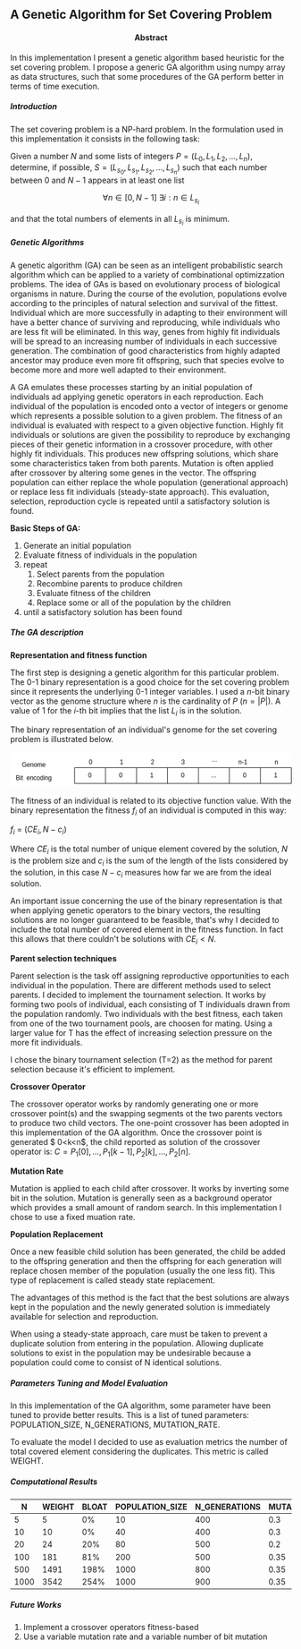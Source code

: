 ## A Genetic Algorithm for Set Covering Problem

<h4 align="center">
Abstract
</h4>
In this implementation I present a genetic algorithm based heuristic for the set covering problem. 
I propose a generic GA algorithm using numpy array as data structures, such that some procedures of the GA perform better in 
terms of time execution.

<h5>Introduction</h5>
The set covering problem is a NP-hard problem. In the formulation used in this implementation it consists in the following task:

Given a number $N$ and some lists of integers $P = (L_0, L_1, L_2, ..., L_n)$,
determine, if possible, $S = (L_{s_0}, L_{s_1}, L_{s_2}, ..., L_{s_n})$
such that each number between $0$ and $N-1$ appears in at least one list

$$
\forall n \in [0, N-1] \ \exists i : n \in L_{s_i}
$$

and that the total numbers of elements in all $L_{s_i}$ is minimum.

<h5>Genetic Algorithms</h5>
A genetic algorithm (GA) can be seen as an intelligent probabilistic search algorithm which can be applied to a variety of combinational optimizzation problems.
The idea of GAs is based on evolutionary process of biological organisms in nature. During the course of the evolution, populations evolve according to the principles of natural selection and survival of the fittest. Individual which are more successfully in adapting to their environment will have a better chance of surviving and reproducing, while individuals who are less fit will be eliminated. In this way, genes from highly fit individuals will be spread to an increasing number of individuals in each successive generation. The combination of good characteristics from highly adapted ancestor may produce even more fit offspring, such that species evolve to become more and more well adapted to their environment.

A GA emulates these processes starting by an initial population of individuals ad applying genetic operators in each reproduction. Each individual of the population is encoded onto a vector of integers or genome which represents a possible solution to a given problem. The fitness of an individual is evaluated with respect to a given objective function. Highly fit individuals or solutions are given the possibility to reproduce by exchanging pieces of their genetic information in a crossover procedure, with other highly fit individuals. This produces new offspring solutions, which share some characteristics taken from both parents. Mutation is often applied after crossover by altering some genes in the vector. The offspring population can either replace the whole population (generational approach) or replace less fit individuals (steady-state approach). This evaluation, selection, reproduction cycle is repeated until a satisfactory solution is found.

**Basic Steps of GA:**

1. Generate an initial population
2. Evaluate fitness of individuals in the population
3. repeat
   1. Select parents from the population
   2. Recombine parents to produce children
   3. Evaluate fitness of the children
   4. Replace some or all of the population by the children
4. until a satisfactory solution has been found

<h5>The GA description</h5>

**Representation and fitness function**

The first step is designing a genetic algorithm for this particular problem. The 0-1 binary representation is a good choice for the set covering problem since it represents the underlying 0-1 integer variables. I used a $n$-bit binary vector as the genome structure where $n$ is the cardinality of $P$ ($n=|P|$). A value of 1 for the $i$-th bit implies that the list $L_i$ is in the solution.

The binary representation of an individual's genome for the set covering problem is illustrated below.

<img src= genome_representation.jpg title="Genome Representation">

The fitness of an individual is related to its objective function value. With the binary representation the fitness $f_i$ of an individual is computed in this way:

$f_i$ = $(CE_i, N-c_i)$

Where $CE_i$ is the total number of unique element covered by the solution, $N$ is the problem size and $c_i$ is the sum of the length of the lists considered by the solution, in this case $N -c_i$ measures how far we are from the ideal solution.

An important issue concerning the use of the binary representation is that when applying genetic operators to the binary vectors, the resulting solutions are no longer guaranteed to be feasible, that's why I decided to include the total number of covered element in the fitness function. In fact this allows that there couldn't be solutions with $CE_i < N$.

**Parent selection techniques**

Parent selection is the task off assigning reproductive opportunities to each individual in the population. There are different methods used to select parents. I decided to implement the tournament selection. It works by forming two pools of individual, each consisting of T individuals drawn from the population randomly. Two individuals with the best fitness, each taken from one of the two tournament pools, are choosen for mating. Using a larger value for T has the effect of increasing selection pressure on the more fit individuals.

I chose the binary tournament selection (T=2) as the method for parent selection because it's efficient to implement.

**Crossover Operator**

The crossover operator works by randomly generating one or more crossover point(s) and the swapping segments ot the two parents vectors to produce two child vectors. The one-point crossover has been adopted in this implementation of the GA algorithm. Once the crossover point is generated $ 0<k<n$, the child reported as solution of the crossover operator is:  $C = P_1[0],...,P_1[k-1],P_2[k],...,P_2[n]$.

**Mutation Rate**

Mutation is applied to each child after crossover. It works by inverting some bit in the solution. Mutation is generally seen as a background operator which provides a small amount of random search. In this implementation I chose to use a fixed muation rate.

**Population Replacement**

Once a new feasible child solution has been generated, the child be added to the offspring generation and then the offspring for each generation will replace chosen member of the population (usually the one less fit). This type of replacement is called steady state replacement.

The advantages of this method is the fact that the best solutions are always kept in the population and the newly generated solution is immediately available for selection and reproduction.

When using a steady-state approach, care must be taken to prevent a duplicate solution from entering in the population. Allowing duplicate solutions to exist in the population may be undesirable because a population could come to consist of N identical solutions.

<h5>Parameters Tuning and Model Evaluation</h5>
In this implementation of the GA algorithm, some parameter have been tuned to provide better results. This is a list of tuned parameters: POPULATION_SIZE, N_GENERATIONS, MUTATION_RATE.

To evaluate the model I decided to use as evaluation metrics the number of total covered element considering the duplicates. This metric is called WEIGHT.

<h5> Computational Results </h5>

| N    | WEIGHT | BLOAT | POPULATION_SIZE | N_GENERATIONS | MUTATION_RATE |
| ---- | ------ | ----- | --------------- | ------------- | ------------- |
| 5    | 5      | 0%    | 10              | 400           | 0.3           |
| 10   | 10     | 0%    | 40              | 400           | 0.3           |
| 20   | 24     | 20%   | 80              | 500           | 0.2           |
| 100  | 181    | 81%   | 200             | 500           | 0.35          |
| 500  | 1491   | 198%  | 1000            | 800           | 0.35          |
| 1000 | 3542   | 254%  | 1000            | 900           | 0.35          |

<h5>Future Works </h5>

1. Implement a crossover operators fitness-based
2. Use a variable mutation rate and a variable number of bit mutation
